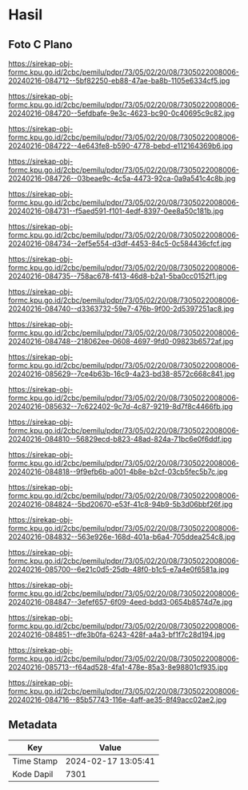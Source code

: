# Hasil

## Foto C Plano

https://sirekap-obj-formc.kpu.go.id/2cbc/pemilu/pdpr/73/05/02/20/08/7305022008006-20240216-084712--5bf82250-eb88-47ae-ba8b-1105e6334cf5.jpg

https://sirekap-obj-formc.kpu.go.id/2cbc/pemilu/pdpr/73/05/02/20/08/7305022008006-20240216-084720--5efdbafe-9e3c-4623-bc90-0c40695c9c82.jpg

https://sirekap-obj-formc.kpu.go.id/2cbc/pemilu/pdpr/73/05/02/20/08/7305022008006-20240216-084722--4e643fe8-b590-4778-bebd-e112164369b6.jpg

https://sirekap-obj-formc.kpu.go.id/2cbc/pemilu/pdpr/73/05/02/20/08/7305022008006-20240216-084726--03beae9c-4c5a-4473-92ca-0a9a541c4c8b.jpg

https://sirekap-obj-formc.kpu.go.id/2cbc/pemilu/pdpr/73/05/02/20/08/7305022008006-20240216-084731--f5aed591-f101-4edf-8397-0ee8a50c181b.jpg

https://sirekap-obj-formc.kpu.go.id/2cbc/pemilu/pdpr/73/05/02/20/08/7305022008006-20240216-084734--2ef5e554-d3df-4453-84c5-0c584436cfcf.jpg

https://sirekap-obj-formc.kpu.go.id/2cbc/pemilu/pdpr/73/05/02/20/08/7305022008006-20240216-084735--758ac678-f413-46d8-b2a1-5ba0cc0152f1.jpg

https://sirekap-obj-formc.kpu.go.id/2cbc/pemilu/pdpr/73/05/02/20/08/7305022008006-20240216-084740--d3363732-59e7-476b-9f00-2d5397251ac8.jpg

https://sirekap-obj-formc.kpu.go.id/2cbc/pemilu/pdpr/73/05/02/20/08/7305022008006-20240216-084748--218062ee-0608-4697-9fd0-09823b6572af.jpg

https://sirekap-obj-formc.kpu.go.id/2cbc/pemilu/pdpr/73/05/02/20/08/7305022008006-20240216-085629--7ce4b63b-16c9-4a23-bd38-8572c668c841.jpg

https://sirekap-obj-formc.kpu.go.id/2cbc/pemilu/pdpr/73/05/02/20/08/7305022008006-20240216-085632--7c622402-9c7d-4c87-9219-8d7f8c4466fb.jpg

https://sirekap-obj-formc.kpu.go.id/2cbc/pemilu/pdpr/73/05/02/20/08/7305022008006-20240216-084810--56829ecd-b823-48ad-824a-71bc6e0f6ddf.jpg

https://sirekap-obj-formc.kpu.go.id/2cbc/pemilu/pdpr/73/05/02/20/08/7305022008006-20240216-084818--9f9efb6b-a001-4b8e-b2cf-03cb5fec5b7c.jpg

https://sirekap-obj-formc.kpu.go.id/2cbc/pemilu/pdpr/73/05/02/20/08/7305022008006-20240216-084824--5bd20670-e53f-41c8-94b9-5b3d06bbf26f.jpg

https://sirekap-obj-formc.kpu.go.id/2cbc/pemilu/pdpr/73/05/02/20/08/7305022008006-20240216-084832--563e926e-168d-401a-b6a4-705ddea254c8.jpg

https://sirekap-obj-formc.kpu.go.id/2cbc/pemilu/pdpr/73/05/02/20/08/7305022008006-20240216-085700--6e21c0d5-25db-48f0-b1c5-e7a4e0f6581a.jpg

https://sirekap-obj-formc.kpu.go.id/2cbc/pemilu/pdpr/73/05/02/20/08/7305022008006-20240216-084847--3efef657-6f09-4eed-bdd3-0654b8574d7e.jpg

https://sirekap-obj-formc.kpu.go.id/2cbc/pemilu/pdpr/73/05/02/20/08/7305022008006-20240216-084851--dfe3b0fa-6243-428f-a4a3-bf1f7c28d194.jpg

https://sirekap-obj-formc.kpu.go.id/2cbc/pemilu/pdpr/73/05/02/20/08/7305022008006-20240216-085713--f64ad528-4fa1-478e-85a3-8e98801cf935.jpg

https://sirekap-obj-formc.kpu.go.id/2cbc/pemilu/pdpr/73/05/02/20/08/7305022008006-20240216-084716--85b57743-116e-4aff-ae35-8f49acc02ae2.jpg


## Metadata

| Key        | Value               |
| ---------- | ------------------- |
| Time Stamp | 2024-02-17 13:05:41 |
| Kode Dapil | 7301                |



